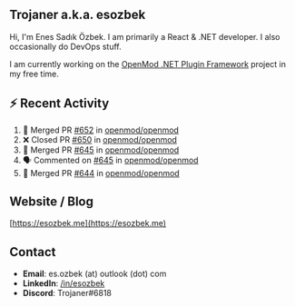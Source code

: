 ##  Trojaner a.k.a. esozbek
Hi, I'm Enes Sadık Özbek. I am primarily a React & .NET developer. I also occasionally do DevOps stuff.

I am currently working on the [OpenMod .NET Plugin Framework](https://github.com/openmod/openmod) project in my free time. 

## :zap: Recent Activity

<!--START_SECTION:activity-->
1. 🎉 Merged PR [#652](https://github.com/openmod/openmod/pull/652) in [openmod/openmod](https://github.com/openmod/openmod)
2. ❌ Closed PR [#650](https://github.com/openmod/openmod/pull/650) in [openmod/openmod](https://github.com/openmod/openmod)
3. 🎉 Merged PR [#645](https://github.com/openmod/openmod/pull/645) in [openmod/openmod](https://github.com/openmod/openmod)
4. 🗣 Commented on [#645](https://github.com/openmod/openmod/issues/645) in [openmod/openmod](https://github.com/openmod/openmod)
5. 🎉 Merged PR [#644](https://github.com/openmod/openmod/pull/644) in [openmod/openmod](https://github.com/openmod/openmod)
<!--END_SECTION:activity-->

## Website / Blog
[https://esozbek.me](https://esozbek.me)

## Contact
- **Email**: es.ozbek (at) outlook (dot) com
- **LinkedIn**: [/in/esozbek](https://linkedin.com/in/esozbek)
- **Discord**: Trojaner#6818
